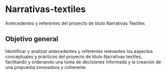 # Narrativas-textiles
Antecedentes y referentes del proyecto de título Narrativas Textiles
## Objetivo general 
Identificar y analizar antecedentes y referentes relevantes los aspectos conceptuales y prácticos del proyecto de título Narrativas textiles, facilitando y ordenando una toma de decisiones informada y la creación de una propuesta innovadora y coherente.

